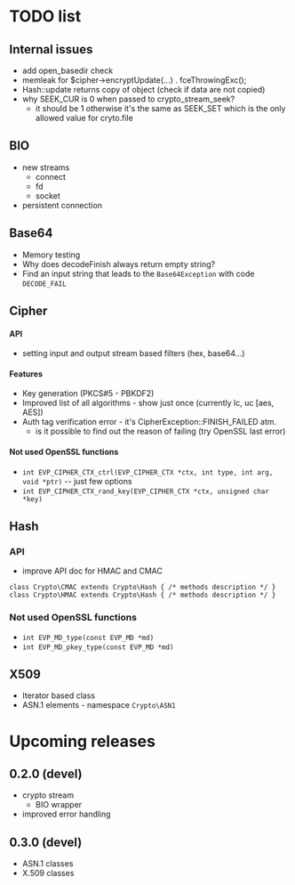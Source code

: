 # TODO list

## Internal issues
- add open_basedir check
- memleak for $cipher->encryptUpdate(...) . fceThrowingExc();
- Hash::update returns copy of object (check if data are not copied)
- why SEEK_CUR is 0 when passed to crypto_stream_seek?
  - it should be 1 otherwise it's the same as SEEK_SET which is the only allowed value for cryto.file
		
## BIO
- new streams
  - connect
  - fd
  - socket
- persistent connection

## Base64
- Memory testing
- Why does decodeFinish always return empty string?
- Find an input string that leads to the `Base64Exception` with code `DECODE_FAIL`

## Cipher

#### API
- setting input and output stream based filters (hex, base64...)

#### Features
- Key generation (PKCS#5 - PBKDF2)
- Improved list of all algorithms - show just once (currently lc, uc [aes, AES])
- Auth tag verification error - it's CipherException::FINISH_FAILED atm.
  - is it possible to find out the reason of failing (try OpenSSL last error)

#### Not used OpenSSL functions
- `int EVP_CIPHER_CTX_ctrl(EVP_CIPHER_CTX *ctx, int type, int arg, void *ptr)` -- just few options
- `int EVP_CIPHER_CTX_rand_key(EVP_CIPHER_CTX *ctx, unsigned char *key)`


## Hash

### API
- improve API doc for HMAC and CMAC
```
class Crypto\CMAC extends Crypto\Hash { /* methods description */ }
class Crypto\HMAC extends Crypto\Hash { /* methods description */ }
```

### Not used OpenSSL functions
- `int EVP_MD_type(const EVP_MD *md)`
- `int EVP_MD_pkey_type(const EVP_MD *md)`

## X509
- Iterator based class
- ASN.1 elements - namespace `Crypto\ASN1`


# Upcoming releases

## 0.2.0 (devel)
- crypto stream
  - BIO wrapper
- improved error handling

## 0.3.0 (devel)
- ASN.1 classes
- X.509 classes
